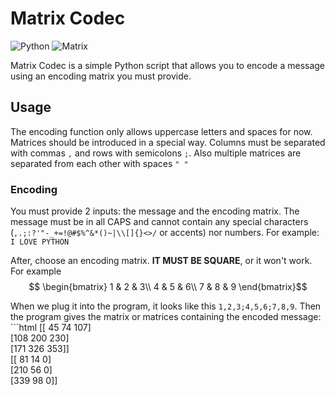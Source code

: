 # Matrix Codec
![Python](https://img.shields.io/badge/-Python-yellow?style=flat-square&labelColor=blue&logo=python&logoColor=white)
![Matrix](https://img.shields.io/badge/-Matrix-black?style=flat-square&logo=matrix)

Matrix Codec is a simple Python script that allows you to encode a message using an encoding matrix you must provide.

## Usage
The encoding function only allows uppercase letters and spaces for now.
Matrices should be introduced in a special way. Columns must be separated with commas `,` and rows with semicolons `;`. Also multiple matrices are separated from each other with spaces  `" "`

### Encoding
You must provide 2 inputs: the message and the encoding matrix. The message must be in all CAPS and cannot contain any special characters (`,.;:?'"-_+=!@#$%^&*()~|\\[]{}<>/` or accents) nor numbers. For example: `I LOVE PYTHON`

After, choose an encoding matrix. **IT MUST BE SQUARE**, or it won't work. For example
$$ \begin{bmatrix}
1 & 2 & 3\\
4 & 5 & 6\\
7 & 8 & 9
\end{bmatrix}$$

When we plug it into the program, it looks like this `1,2,3;4,5,6;7,8,9`. Then the program gives the matrix or matrices containing the encoded message: ```html
[[ 45  74 107]<br/>
 [108 200 230]<br/>
 [171 326 353]]<br/>
[[ 81  14   0]<br/>
 [210  56   0]<br/>
 [339  98   0]]
```